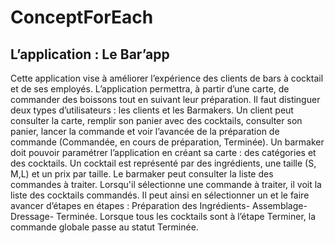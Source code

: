 # ConceptForEach

## L’application : Le Bar’app
 Cette application vise à améliorer l’expérience des clients de bars à cocktail et de
 ses employés.
 L’application permettra, à partir d’une carte, de commander des boissons tout en
 suivant leur préparation.
 Il faut distinguer deux types d’utilisateurs : les clients et les Barmakers.
Un client peut consulter la carte, remplir son panier avec des cocktails, consulter son
 panier, lancer la commande et voir l’avancée de la préparation de commande
 (Commandée, en cours de préparation, Terminée).
 Un barmaker doit pouvoir paramétrer l’application en créant sa carte : des
 catégories et des cocktails. Un cocktail est représenté par des ingrédients, une taille
 (S, M,L) et un prix par taille.
 Le barmaker peut consulter la liste des commandes à traiter.
 Lorsqu'il sélectionne une commande à traiter, il voit la liste des cocktails
 commandés. Il peut ainsi en sélectionner un et le faire avancer d’étapes en étapes :
 Préparation des Ingrédients- Assemblage- Dressage- Terminée.
 Lorsque tous les cocktails sont à l’étape Terminer, la commande globale passe au
 statut Terminée.
